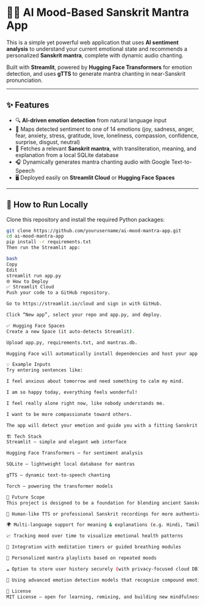 # 🧘‍♀️ AI Mood-Based Sanskrit Mantra App

This is a simple yet powerful web application that uses **AI sentiment analysis** to understand your current emotional state and recommends a personalized **Sanskrit mantra**, complete with dynamic audio chanting.

Built with **Streamlit**, powered by **Hugging Face Transformers** for emotion detection, and uses **gTTS** to generate mantra chanting in near-Sanskrit pronunciation.

---

## ✨ Features

- 🔍 **AI-driven emotion detection** from natural language input
- 🎯 Maps detected sentiment to one of 14 emotions (joy, sadness, anger, fear, anxiety, stress, gratitude, love, loneliness, compassion, confidence, surprise, disgust, neutral)
- 📜 Fetches a relevant **Sanskrit mantra**, with transliteration, meaning, and explanation from a local SQLite database
- 🎧 Dynamically generates mantra chanting audio with Google Text-to-Speech
- 🖥 Deployed easily on **Streamlit Cloud** or **Hugging Face Spaces**

---

## 🚀 How to Run Locally

Clone this repository and install the required Python packages:

```bash
git clone https://github.com/yourusername/ai-mood-mantra-app.git
cd ai-mood-mantra-app
pip install -r requirements.txt
Then run the Streamlit app:

bash
Copy
Edit
streamlit run app.py
🌐 How to Deploy
✅ Streamlit Cloud
Push your code to a GitHub repository.

Go to https://streamlit.io/cloud and sign in with GitHub.

Click “New app”, select your repo and app.py, and deploy.

✅ Hugging Face Spaces
Create a new Space (it auto-detects Streamlit).

Upload app.py, requirements.txt, and mantras.db.

Hugging Face will automatically install dependencies and host your app.

💡 Example Inputs
Try entering sentences like:

I feel anxious about tomorrow and need something to calm my mind.

I am so happy today, everything feels wonderful!

I feel really alone right now, like nobody understands me.

I want to be more compassionate toward others.

The app will detect your emotion and guide you with a fitting Sanskrit mantra.

🏗 Tech Stack
Streamlit — simple and elegant web interface

Hugging Face Transformers — for sentiment analysis

SQLite — lightweight local database for mantras

gTTS — dynamic text-to-speech chanting

Torch — powering the transformer models

🚀 Future Scope
This project is designed to be a foundation for blending ancient Sanskrit wisdom with modern AI. Future enhancements could include:

🎤 Human-like TTS or professional Sanskrit recordings for more authentic mantra chanting

🌍 Multi-language support for meaning & explanations (e.g. Hindi, Tamil, English side-by-side)

📈 Tracking mood over time to visualize emotional health patterns

🙌 Integration with meditation timers or guided breathing modules

🧘 Personalized mantra playlists based on repeated moods

☁️ Option to store user history securely (with privacy-focused cloud DB)

🤖 Using advanced emotion detection models that recognize compound emotions (like joy + anxiety)

🙏 License
MIT License — open for learning, remixing, and building new mindfulness tools.
